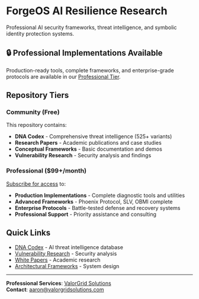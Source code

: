 # ForgeOS AI Resilience Research

Professional AI security frameworks, threat intelligence, and symbolic identity protection systems.

## 🔒 Professional Implementations Available

Production-ready tools, complete frameworks, and enterprise-grade protocols are available in our [Professional Tier](https://github.com/Feirbrand/forgeos-professional).

## Repository Tiers

### Community (Free)
This repository contains:
- **DNA Codex** - Comprehensive threat intelligence (525+ variants)
- **Research Papers** - Academic publications and case studies
- **Conceptual Frameworks** - Basic documentation and demos
- **Vulnerability Research** - Security analysis and findings

### Professional ($99+/month)
[Subscribe for access](https://github.com/Feirbrand/forgeos-professional) to:
- **Production Implementations** - Complete diagnostic tools and utilities
- **Advanced Frameworks** - Phoenix Protocol, SLV, OBMI complete
- **Enterprise Protocols** - Battle-tested defense and recovery systems
- **Professional Support** - Priority assistance and consulting

## Quick Links

- [DNA Codex](dna-codex/) - AI threat intelligence database
- [Vulnerability Research](vulnerability-research/) - Security analysis
- [White Papers](whitepapers/) - Academic research
- [Architectural Frameworks](architectural-frameworks/) - System design

---

**Professional Services**: [ValorGrid Solutions](https://valorgridsolutions.com)  
**Contact**: aaron@valorgridsolutions.com